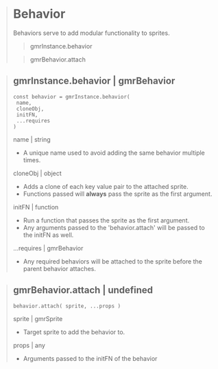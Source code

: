 > # Behavior
> Behaviors serve to add modular functionality to sprites.
>
> > gmrInstance.behavior
>
> >gmrBehavior.attach

> ## gmrInstance.behavior | gmrBehavior
> ```
> const behavior = gmrInstance.behavior(
>  name, 
>  cloneObj, 
>  initFN, 
>  ...requires 
> )
> ```
> name | string
> * A unique name used to avoid adding the same behavior multiple times.
>
> cloneObj | object
> * Adds a clone of each key value pair to the attached sprite.
> * Functions passed will **always** pass the sprite as the first argument.
>
> initFN | function
> * Run a function that passes the sprite as the first argument.
> * Any arguments passed to the 'behavior.attach' will be passed to the initFN as well.
>
> ...requires | gmrBehavior
> * Any required behaviors will be attached to the sprite before the parent behavior attaches.

> ## gmrBehavior.attach | undefined
> ```
> behavior.attach( sprite, ...props )
> ```
> sprite | gmrSprite
> * Target sprite to add the behavior to.
>
> props | any
> * Arguments passed to the initFN of the behavior